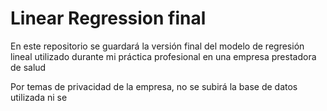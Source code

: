 # Linear Regression final
En este repositorio se guardará la versión final del modelo de regresión lineal utilizado durante mi práctica profesional en una empresa prestadora de salud 

Por temas de privacidad de la empresa, no se subirá la base de datos utilizada ni se 
